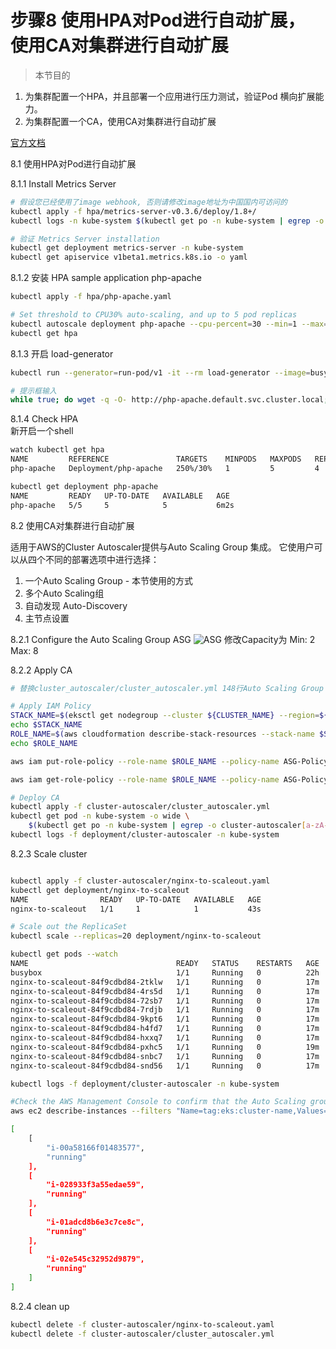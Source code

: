 # 步骤8 使用HPA对Pod进行自动扩展， 使用CA对集群进行自动扩展

> 本节目的
1. 为集群配置一个HPA，并且部署一个应用进行压力测试，验证Pod 横向扩展能力。
2. 为集群配置一个CA，使用CA对集群进行自动扩展

[官方文档](https://kubernetes.io/docs/tasks/run-application/horizontal-pod-autoscale-walkthrough/#increase-load)

8.1 使用HPA对Pod进行自动扩展

8.1.1 Install Metrics Server

```bash
# 假设您已经使用了image webhook, 否则请修改image地址为中国国内可访问的
kubectl apply -f hpa/metrics-server-v0.3.6/deploy/1.8+/
kubectl logs -n kube-system $(kubectl get po -n kube-system | egrep -o metrics-server[a-zA-Z0-9-]+)

# 验证 Metrics Server installation
kubectl get deployment metrics-server -n kube-system
kubectl get apiservice v1beta1.metrics.k8s.io -o yaml
```

8.1.2 安装 HPA sample application php-apache
```bash
kubectl apply -f hpa/php-apache.yaml

# Set threshold to CPU30% auto-scaling, and up to 5 pod replicas
kubectl autoscale deployment php-apache --cpu-percent=30 --min=1 --max=5
kubectl get hpa
```

8.1.3 开启 load-generator
```bash
kubectl run --generator=run-pod/v1 -it --rm load-generator --image=busybox /bin/sh

# 提示框输入
while true; do wget -q -O- http://php-apache.default.svc.cluster.local; done
```

8.1.4 Check HPA  
新开启一个shell
```bash
watch kubectl get hpa
NAME         REFERENCE               TARGETS    MINPODS   MAXPODS   REPLICAS   AGE
php-apache   Deployment/php-apache   250%/30%   1         5         4          3m22s

kubectl get deployment php-apache
NAME         READY   UP-TO-DATE   AVAILABLE   AGE
php-apache   5/5     5            5           6m2s

```

8.2 使用CA对集群进行自动扩展

适用于AWS的Cluster Autoscaler提供与Auto Scaling Group 集成。 它使用户可以从四个不同的部署选项中进行选择：
1. 一个Auto Scaling Group - 本节使用的方式
2. 多个Auto Scaling组
3. 自动发现 Auto-Discovery
4. 主节点设置

8.2.1 Configure the Auto Scaling Group ASG
![ASG](media/cluster-asg.png)
修改Capacity为
Min: 2
Max: 8

8.2.2 Apply CA
```bash
# 替换cluster_autoscaler/cluster_autoscaler.yml 148行Auto Scaling Group Id

# Apply IAM Policy
STACK_NAME=$(eksctl get nodegroup --cluster ${CLUSTER_NAME} --region=${AWS_REGION} -o json | jq -r '.[].StackName')
echo $STACK_NAME
ROLE_NAME=$(aws cloudformation describe-stack-resources --stack-name $STACK_NAME --region=${AWS_REGION} | jq -r '.StackResources[] | select(.ResourceType=="AWS::IAM::Role") | .PhysicalResourceId')
echo $ROLE_NAME

aws iam put-role-policy --role-name $ROLE_NAME --policy-name ASG-Policy-For-Worker --policy-document file://./cluster-autoscaler/k8s-asg-policy.json --region ${AWS_REGION}

aws iam get-role-policy --role-name $ROLE_NAME --policy-name ASG-Policy-For-Worker --region ${AWS_REGION}

# Deploy CA
kubectl apply -f cluster-autoscaler/cluster_autoscaler.yml
kubectl get pod -n kube-system -o wide \
    $(kubectl get po -n kube-system | egrep -o cluster-autoscaler[a-zA-Z0-9-]+)
kubectl logs -f deployment/cluster-autoscaler -n kube-system


```

8.2.3 Scale cluster
```bash

kubectl apply -f cluster-autoscaler/nginx-to-scaleout.yaml
kubectl get deployment/nginx-to-scaleout
NAME                READY   UP-TO-DATE   AVAILABLE   AGE
nginx-to-scaleout   1/1     1            1           43s

# Scale out the ReplicaSet
kubectl scale --replicas=20 deployment/nginx-to-scaleout

kubectl get pods --watch
NAME                                 READY   STATUS    RESTARTS   AGE
busybox                              1/1     Running   0          22h
nginx-to-scaleout-84f9cdbd84-2tklw   1/1     Running   0          17m
nginx-to-scaleout-84f9cdbd84-4rs5d   1/1     Running   0          17m
nginx-to-scaleout-84f9cdbd84-72sb7   1/1     Running   0          17m
nginx-to-scaleout-84f9cdbd84-7rdjb   1/1     Running   0          17m
nginx-to-scaleout-84f9cdbd84-9kpt6   1/1     Running   0          17m
nginx-to-scaleout-84f9cdbd84-h4fd7   1/1     Running   0          17m
nginx-to-scaleout-84f9cdbd84-hxxq7   1/1     Running   0          17m
nginx-to-scaleout-84f9cdbd84-pxhc5   1/1     Running   0          19m
nginx-to-scaleout-84f9cdbd84-snbc7   1/1     Running   0          17m
nginx-to-scaleout-84f9cdbd84-snd56   1/1     Running   0          17m

kubectl logs -f deployment/cluster-autoscaler -n kube-system

#Check the AWS Management Console to confirm that the Auto Scaling groups are scaling up to meet demand. 
aws ec2 describe-instances --filters "Name=tag:eks:cluster-name,Values=${CLUSTER_NAME}" --query "Reservations[].Instances[].[InstanceId,State.Name]" --region ${AWS_REGION}

[
    [
        "i-00a58166f01483577",
        "running"
    ],
    [
        "i-028933f3a55edae59",
        "running"
    ],
    [
        "i-01adcd8b6e3c7ce8c",
        "running"
    ],
    [
        "i-02e545c32952d9879",
        "running"
    ]
]

```

8.2.4 clean up
```bash
kubectl delete -f cluster-autoscaler/nginx-to-scaleout.yaml
kubectl delete -f cluster-autoscaler/cluster_autoscaler.yml
```
